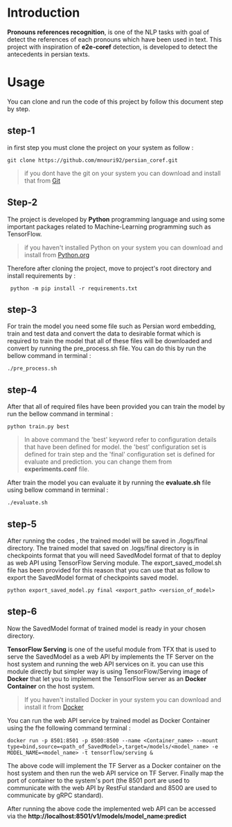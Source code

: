 # Introduction
**Pronouns references recognition**, is one of the NLP tasks with goal of detect the references of each pronouns which have been used in text. This project with inspiration of **e2e-coref** detection, is developed to detect the antecedents in persian texts.

# Usage
You can clone and run the code of this project by follow this document step by step.

## step-1
in first step you must clone the project on your system as follow :

```git clone https://github.com/mnouri92/persian_coref.git```
> if you dont have the git on your system you can download and install that from [Git](https://git-scm.com/downloads)

## Step-2
The project is developed by **Python** programming language and using some important packages related to Machine-Learning programming such as TensorFlow. 
> if you haven't installed Python on your system you can download and install from [Python.org](https://www.python.org/downloads/)

Therefore after cloning the project, move to project's root directory and install requirements by :

``` python -m pip install -r requirements.txt```

## step-3
For train the model you need some file such as Persian word embedding, train and test data and convert the data to desirable format which is required to train the model that all of these files will be downloaded and convert by running the pre_process.sh file. You can do this by run the bellow command in terminal :

``` ./pre_process.sh ```

## step-4
After that all of required files have been provided you can train the model by run the bellow command in terminal :

``` python train.py best ```

> In above command the 'best' keyword refer to configuration details that have been defined for model. the 'best' configuration set is defined for train step and the 'final' configuration set is defined for evaluate and prediction. you can change them from **experiments.conf** file.

After train the model you can evaluate it by running the **evaluate.sh** file using bellow command in terminal :

``` ./evaluate.sh ```

## step-5

After running the codes , the trained model will be saved in ./logs/final directory. The trained model that saved on .logs/final directory is in checkpoints format that you will need SavedModel format of that to deploy as web API using TensorFlow Serving module. The export_saved_model.sh file has been provided for this reason that you can use that as follow to export the SavedModel format of checkpoints saved model.

``` python export_saved_model.py final <export_path> <version_of_model> ```


## step-6

Now the SavedModel format of trained model is ready in your chosen directory.

**TensorFlow Serving** is one of the useful module from TFX that is used to serve the SavedModel as a web API by implements the TF Server on the host system and running the web API services on it. you can use this module directly but simpler way is using TensorFlow/Serving image of **Docker** that let you to implement the TensorFlow server as an **Docker Container** on the host system.

> If you haven't installed Docker in your system you can download and install it from [Docker](https://www.docker.com/)

You can run the web API service by trained model as Docker Container using the fhe following command terminal :

``` docker run -p 8501:8501 -p 8500:8500 --name <Container_name> --mount type=bind,source=<path_of_SavedModel>,target=/models/<model_name> -e MODEL_NAME=<model_name> -t tensorflow/serving & ```

The above code will implement the TF Server as a Docker container on the host system and then run the web API service on TF Server. Finally map the port of container to the system's port (the 8501 port are used to communicate with the web API by RestFul standard and 8500 are used to communicate by gRPC standard).

After running the above code the implemented web API can be accessed via the **http://localhost:8501/v1/models/model_name:predict**
